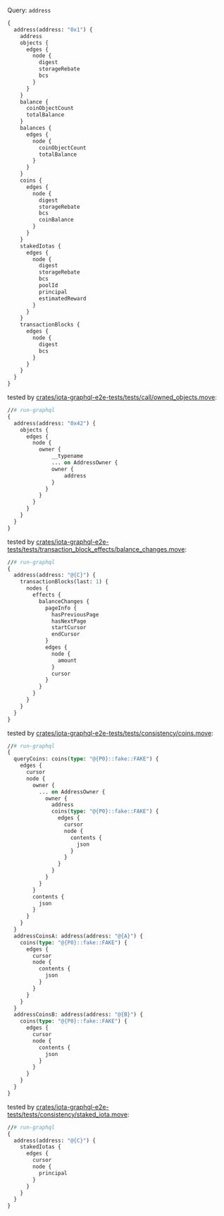 Query: `address`

```graphql
{
  address(address: "0x1") {
    address
    objects {
      edges {
        node {
          digest
          storageRebate
          bcs
        }
      }
    }
    balance {
      coinObjectCount
      totalBalance
    }
    balances {
      edges {
        node {
          coinObjectCount
          totalBalance
        }
      }
    }
    coins {
      edges {
        node {
          digest
          storageRebate
          bcs
          coinBalance
        }
      }
    }
    stakedIotas {
      edges {
        node {
          digest
          storageRebate
          bcs
          poolId
          principal
          estimatedReward
        }
      }
    }
    transactionBlocks {
      edges {
        node {
          digest
          bcs
        }
      }
    }
  }
}
```

tested by [crates/iota-graphql-e2e-tests/tests/call/owned_objects.move](../../../iota-graphql-e2e-tests/tests/call/owned_objects.move):

```graphql
//# run-graphql
{
  address(address: "0x42") {
    objects {
      edges {
        node {
          owner {
              __typename
              ... on AddressOwner {
              owner {
                  address
              }
            }
          }
        }
      }
    }
  }
}
```

tested by [crates/iota-graphql-e2e-tests/tests/transaction_block_effects/balance_changes.move](../../../iota-graphql-e2e-tests/tests/transaction_block_effects/balance_changes.move):

```graphql
//# run-graphql
{
  address(address: "@{C}") {
    transactionBlocks(last: 1) {
      nodes {
        effects {
          balanceChanges {
            pageInfo {
              hasPreviousPage
              hasNextPage
              startCursor
              endCursor
            }
            edges {
              node {
                amount
              }
              cursor
            }
          }
        }
      }
    }
  }
}
```

tested by [crates/iota-graphql-e2e-tests/tests/consistency/coins.move](../../../iota-graphql-e2e-tests/tests/consistency/coins.move):

```graphql
//# run-graphql
{
  queryCoins: coins(type: "@{P0}::fake::FAKE") {
    edges {
      cursor
      node {
        owner {
          ... on AddressOwner {
            owner {
              address
              coins(type: "@{P0}::fake::FAKE") {
                edges {
                  cursor
                  node {
                    contents {
                      json
                    }
                  }
                }
              }
            }
          }
        }
        contents {
          json
        }
      }
    }
  }
  addressCoinsA: address(address: "@{A}") {
    coins(type: "@{P0}::fake::FAKE") {
      edges {
        cursor
        node {
          contents {
            json
          }
        }
      }
    }
  }
  addressCoinsB: address(address: "@{B}") {
    coins(type: "@{P0}::fake::FAKE") {
      edges {
        cursor
        node {
          contents {
            json
          }
        }
      }
    }
  }
}
```

tested by [crates/iota-graphql-e2e-tests/tests/consistency/staked_iota.move](../../../iota-graphql-e2e-tests/tests/consistency/staked_iota.move):

```graphql
//# run-graphql
{
  address(address: "@{C}") {
    stakedIotas {
      edges {
        cursor
        node {
          principal
        }
      }
    }
  }
}
```